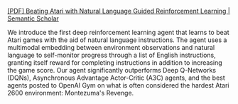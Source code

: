 [[PDF] Beating Atari with Natural Language Guided Reinforcement Learning | Semantic Scholar](https://www.semanticscholar.org/paper/Beating-Atari-with-Natural-Language-Guided-Learning-Kaplan-Sauer/4248b1c782d1e3e3b53a5126ea269518af92c68a)

We introduce the first deep reinforcement learning agent that learns to beat Atari games with the aid of natural language instructions. The agent uses a multimodal embedding between environment observations and natural language to self-monitor progress through a list of English instructions, granting itself reward for completing instructions in addition to increasing the game score. Our agent significantly outperforms Deep Q-Networks (DQNs), Asynchronous Advantage Actor-Critic (A3C) agents, and the best agents posted to OpenAI Gym on what is often considered the hardest Atari 2600 environment: Montezuma's Revenge.

